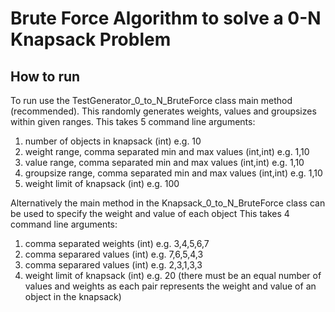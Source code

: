 # Brute Force Algorithm to solve a 0-N Knapsack Problem

## How to run

To run use the TestGenerator_0_to_N_BruteForce class main method (recommended).
This randomly generates weights, values and groupsizes within given ranges.
This takes 5 command line arguments:
1.	number of objects in knapsack (int) e.g. 10
2.	weight range, comma separated min and max values (int,int) e.g. 1,10
3.	value range, comma separated min and max values (int,int) e.g. 1,10
4.	groupsize range, comma separated min and max values (int,int) e.g. 1,10
5.	weight limit of knapsack (int) e.g. 100

Alternatively the main method in the Knapsack_0_to_N_BruteForce class can be used to specify the weight and value of each object
This takes 4 command line arguments:
1.	comma separated weights (int) e.g. 3,4,5,6,7
2.	comma separared values (int) e.g. 7,6,5,4,3
3.	comma separared values (int) e.g. 2,3,1,3,3
4.	weight limit of knapsack (int) e.g. 20
(there must be an equal number of values and weights as each pair represents the weight and value of an object in the knapsack)
